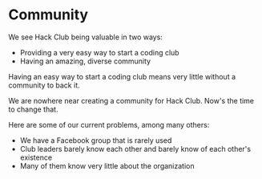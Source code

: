 # Community

We see Hack Club being valuable in two ways:

- Providing a very easy way to start a coding club
- Having an amazing, diverse community

Having an easy way to start a coding club means very little without a community
to back it.

We are nowhere near creating a community for Hack Club. Now's the time to change
that.

Here are some of our current problems, among many others:

- We have a Facebook group that is rarely used
- Club leaders barely know each other and barely know of each other's existence
- Many of them know very little about the organization
